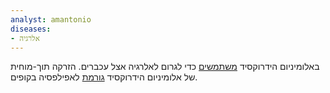 ```yaml
---
analyst: amantonio
diseases:
- אלרגיה
---
```


באלומיניום הידרוקסיד [משתמשים](https://www.ncbi.nlm.nih.gov/pmc/articles/PMC2590830/) כדי לגרום לאלרגיה אצל עכברים.
הזרקה תוך-מוחית של אלומיניום הידרוקסיד [גורמת](https://www.ncbi.nlm.nih.gov/pmc/articles/PMC1877387) לאפילפסיה בקופים.

